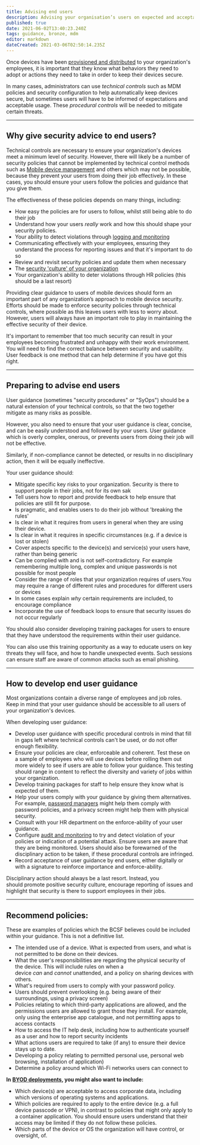```yaml
---
title: Advising end users
description: Advising your organisation’s users on expected and acceptable uses of smartphones, tablets, laptops and desktop PCs
published: true
date: 2021-06-02T13:40:23.240Z
tags: guidance, bronze, mdm
editor: markdown
dateCreated: 2021-03-06T02:50:14.235Z
---
```


Once devices have been [provisioned and distributed](/bronze-training/mobile-device-guidance/provisioning-and-distributing-devices) to your organization's employees, it is important that they know what behaviors they need to adopt or actions they need to take in order to keep their devices secure.

In many cases, administrators can use *technical controls* such as MDM policies and security configuration to help automatically keep devices secure, but sometimes users will have to be informed of expectations and acceptable usage. These *procedural controls* will be needed to mitigate certain threats.

---

## Why give security advice to end users?

Technical controls are necessary to ensure your organization's devices meet a minimum level of security. However, there will likely be a number of security policies that cannot be implemented by technical control methods such as [Mobile device management](/bronze-training/mobile-device-guidance/choosing-and-using-mobile-device-management-services) and others which may not be possible, because they prevent your users from doing their job effectively. In these cases, you should ensure your users follow the policies and guidance that you give them.

The effectiveness of these policies depends on many things, including:

-   How easy the policies are for users to follow, whilst still being able to do their job
-   Understand how your users *really* work and how this should shape your security policies.
-   Your ability to detect violations through [logging and monitoring](/bronze-training/mobile-device-guidance/logging-and-protective-monitoring)
-   Communicating effectively with your employees, ensuring they understand the process for reporting issues and that it's important to do so
-   Review and revisit security policies and update them when necessary
-   The [security 'culture' of your organization](/bronze-training/background-boards/board-culture)
-   Your organization's ability to deter violations through HR policies (this should be a last resort)

Providing clear guidance to users of mobile devices should form an important part of any organization’s approach to mobile device security. Efforts should be made to enforce security policies through technical controls, where possible as this leaves users with less to worry about. However, users will always have an important role to play in maintaining the effective security of their device.

It's important to remember that too much security can result in your employees becoming frustrated and unhappy with their work environment. You will need to find the correct balance between security and usability. User feedback is one method that can help determine if you have got this right.

---

## Preparing to advise end users

User guidance (sometimes "security procedures" or "SyOps") should be a natural extension of your technical controls, so that the two together mitigate as many risks as possible.

However, you also need to ensure that your user guidance is clear, concise, and can be easily understood and followed by your users. User guidance which is overly complex, onerous, or prevents users from doing their job will not be effective.

Similarly, if non-compliance cannot be detected, or results in no disciplinary action, then it will be equally ineffective.

Your user guidance should:

-   Mitigate specific key risks to your organization. Security is there to support people in their jobs, not for its own sak
-   Tell users how to report and provide feedback to help ensure that policies are still fit for purpose.
-   Is pragmatic, and enables users to do their job without 'breaking the rules'
-   Is clear in what it requires from users in general when they are using their device.
-   Is clear in what it requires in specific circumstances (e.g. if a device is lost or stolen)
-   Cover aspects specific to the device(s) and service(s) your users have, rather than being generic
-   Can be complied with and is not self-contradictory. For example remembering multiple long, complex and unique passwords is not possible for most people
-   Consider the range of roles that your organization requires of users.You may require a range of different rules and procedures for different users or devices
-   In some cases explain *why* certain requirements are included, to encourage compliance
-   Incorporate the use of feedback loops to ensure that security issues do not occur regularly

You should also consider developing training packages for users to ensure that they have understood the requirements within their user guidance.

You can also use this training opportunity as a way to educate users on key threats they will face, and how to handle unexpected events. Such sessions can ensure staff are aware of common attacks such as email phishing.

---

## How to develop end user guidance

Most organizations contain a diverse range of employees and job roles. Keep in mind that your user guidance should be accessible to all users of your organization's devices.

When developing user guidance:

-   Develop user guidance with specific procedural controls in mind that fill in gaps left where technical controls can't be used, or do not offer enough flexibility.
-   Ensure your policies are clear, enforceable and coherent. Test these on a sample of employees who will use devices before rolling them out more widely to see if users are able to follow your guidance. This testing should range in content to reflect the diversity and variety of jobs within your organization.
-   Develop training packages for staff to help ensure they know what is expected of them.
-   Help your users comply with your guidance by giving them alternatives. For example, [password managers](/bronze-training/passwords/password-managers) might help them comply with password policies, and a privacy screen might help them with physical security.
-   Consult with your HR department on the enforce-ability of your user guidance.
-   Configure [audit and monitoring](/bronze-training/mobile-device-guidance/logging-and-protective-monitoring) to try and detect violation of your policies or indication of a potential attack. Ensure users are aware that they are being monitored. Users should also be forewarned of the disciplinary action to be taken, if these procedural controls are infringed.
-   Record acceptance of user guidance by end users, either digitally or with a signature to reinforce importance and enforce-ability.

Disciplinary action should always be a last resort. Instead, you should promote positive security culture, encourage reporting of issues and highlight that security is there to support employees in their jobs.

---

## Recommend policies:

These are examples of policies which the BCSF believes could be included within your guidance. This is not a definitive list.

-   The intended use of a device. What is expected from users, and what is not permitted to be done on their devices.
-   What the user's responsibilities are regarding the physical security of the device. This will include rules on when a device *can* and *cannot* unattended, and a policy on sharing devices with others.
-   What's required from users to comply with your password policy.
-   Users should prevent overlooking (e.g. being aware of their surroundings, using a privacy screen)
-   Policies relating to which third-party applications are allowed, and the permissions users are allowed to grant those they install. For example, only using the enterprise app catalogue, and not permitting apps to access contacts
-   How to access the IT help desk, including how to authenticate yourself as a user and how to report security incidents
-   What actions users are required to take (if any) to ensure their device stays up to date.
-   Developing a policy relating to permitted personal use, personal web browsing, installation of application)
-   Determine a policy around which Wi-Fi networks users can connect to

**In** [**BYOD deployments**](/bronze-controls/byod-guidance)**, you might also want to include:**

-   Which device(s) are acceptable to access corporate data, including which versions of operating systems and applications.
-   Which policies are required to apply to the entire device (e.g. a full device passcode or VPN), in contrast to policies that might only apply to a container application. You should ensure users understand that their access may be limited if they do not follow these policies.
-   Which parts of the device or OS the organization will have control, or oversight, of.